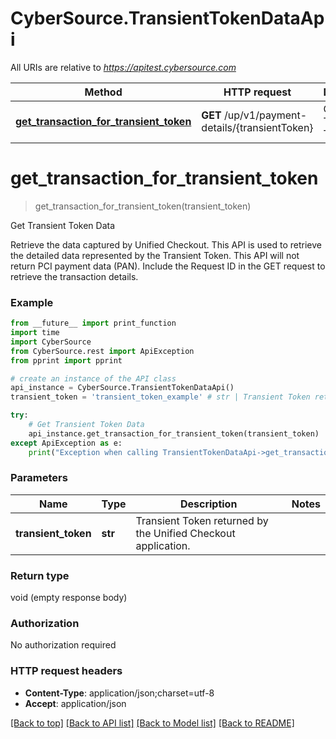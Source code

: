 # CyberSource.TransientTokenDataApi

All URIs are relative to *https://apitest.cybersource.com*

Method | HTTP request | Description
------------- | ------------- | -------------
[**get_transaction_for_transient_token**](TransientTokenDataApi.md#get_transaction_for_transient_token) | **GET** /up/v1/payment-details/{transientToken} | Get Transient Token Data


# **get_transaction_for_transient_token**
> get_transaction_for_transient_token(transient_token)

Get Transient Token Data

Retrieve the data captured by Unified Checkout. This API is used to retrieve the detailed data represented by the Transient Token. This API will not return PCI payment data (PAN). Include the Request ID in the GET request to retrieve the transaction details.

### Example 
```python
from __future__ import print_function
import time
import CyberSource
from CyberSource.rest import ApiException
from pprint import pprint

# create an instance of the API class
api_instance = CyberSource.TransientTokenDataApi()
transient_token = 'transient_token_example' # str | Transient Token returned by the Unified Checkout application. 

try: 
    # Get Transient Token Data
    api_instance.get_transaction_for_transient_token(transient_token)
except ApiException as e:
    print("Exception when calling TransientTokenDataApi->get_transaction_for_transient_token: %s\n" % e)
```

### Parameters

Name | Type | Description  | Notes
------------- | ------------- | ------------- | -------------
 **transient_token** | **str**| Transient Token returned by the Unified Checkout application.  | 

### Return type

void (empty response body)

### Authorization

No authorization required

### HTTP request headers

 - **Content-Type**: application/json;charset=utf-8
 - **Accept**: application/json

[[Back to top]](#) [[Back to API list]](../README.md#documentation-for-api-endpoints) [[Back to Model list]](../README.md#documentation-for-models) [[Back to README]](../README.md)

